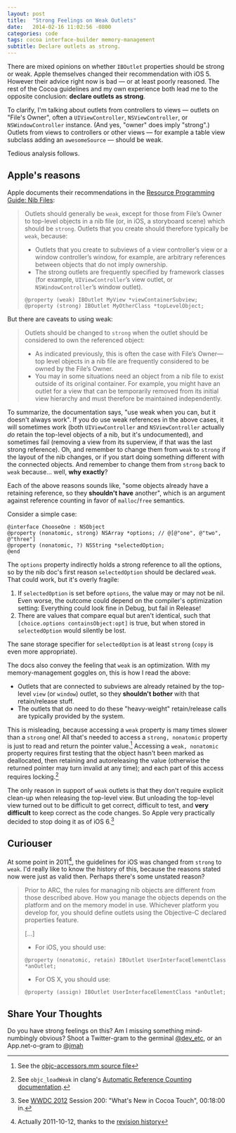 ```yaml
---
layout: post
title:  "Strong Feelings on Weak Outlets"
date:   2014-02-16 11:02:56 -0800
categories: code
tags: cocoa interface-builder memory-management
subtitle: Declare outlets as strong.
---
```


There are mixed opinions on whether `IBOutlet` properties should be strong or weak.
Apple themselves changed their recommendation with iOS 5.
However their advice right now is bad — or at least poorly reasoned.
The rest of the Cocoa guidelines and my own experience both lead me to the opposite conclusion: **declare outlets as strong**.

To clarify, I'm talking about outlets from controllers to views — outlets on "File's Owner", often a `UIViewController`, `NSViewController`, or `NSWindowController` instance.
(And yes, "owner" does imply "strong".)
Outlets from views to controllers or other views — for example a table view subclass adding an `awesomeSource` — should be weak.

Tedious analysis follows.

## Apple's reasons

Apple documents their recommendations in the [Resource Programming Guide: Nib Files][adc-nibs]:

> Outlets should generally be `weak`, except for those from File’s Owner to top-level objects in a nib file (or, in iOS, a storyboard scene) which should be `strong`.
> Outlets that you create should therefore typically be `weak`, because:
>
> - Outlets that you create to subviews of a view controller’s view or a window controller’s window, for example, are arbitrary references between objects that do not imply ownership.
> - The strong outlets are frequently specified by framework classes (for example, `UIViewController`’s view outlet, or `NSWindowController`’s window outlet).
>
> <pre><code>@property (weak) IBOutlet MyView *viewContainerSubview;
> @property (strong) IBOutlet MyOtherClass *topLevelObject;
> </code></pre>

But there are caveats to using weak:

> Outlets should be changed to `strong` when the outlet should be considered to own the referenced object:
>
> - As indicated previously, this is often the case with File’s Owner—top level objects in a nib file are frequently considered to be owned by the File’s Owner.
> - You may in some situations need an object from a nib file to exist outside of its original container. For example, you might have an outlet for a view that can be temporarily removed from its initial view hierarchy and must therefore be maintained independently.

To summarize, the documentation says, "use weak when you can, but it doesn't always work".
If you do use weak references in the above cases, it will sometimes work (both `UIViewController` and `NSViewController` actually *do* retain the top-level objects of a nib, but it's undocumented), and sometimes fail (removing a view from its superview, if that was the last strong reference).
Oh, and remember to change them from `weak` to `strong` if the layout of the nib changes, or if you start doing something different with the connected objects.
And remember to change them from `strong` back to `weak` because… well, **why exactly**?

Each of the above reasons sounds like, "some objects already have a retaining reference, so they **shouldn't have** another", which is an argument against reference counting in favor of `malloc`/`free` semantics.

Consider a simple case:

    @interface ChooseOne : NSObject
    @property (nonatomic, strong) NSArray *options; // @[@"one", @"two", @"three"]
    @property (nonatomic, ?) NSString *selectedOption;
    @end

The `options` property indirectly holds a strong reference to all the options, so by the nib doc's first reason `selectedOption` should be declared `weak`.
That could work, but it's overly fragile:

1. If `selectedOption` is set before `options`, the value may or may not be nil.
Even worse, the outcome could depend on the compiler's optimization setting:
Everything could look fine in Debug, but fail in Release!
2. There are values that compare equal but aren't identical, such that `[choice.options containsObject:opt]` is true, but when stored in `selectedOption` would silently be lost.

The sane storage specifier for `selectedOption` is at least `strong` (`copy` is even more appropriate).

The docs also convey the feeling that `weak` is an optimization. With my memory-management goggles on, this is how I read the above:

- Outlets that are connected to subviews are already retained by the top-level `view` (or `window`) outlet, so they **shouldn't bother** with that retain/release stuff.
- The outlets that do need to do these "heavy-weight" retain/release calls are typically provided by the system.

This is misleading, because accessing a `weak` property is many times slower than a `strong` one!
All that's needed to access a `strong, nonatomic` property is just to read and return the pointer value.[^objc-accessors]
Accessing a `weak, nonatomic` property requires first testing that the object hasn't been marked as deallocated, then retaining and autoreleasing the value (otherwise the returned pointer may turn invalid at any time); and each part of this access requires locking.[^objc-loadWeak]

The only reason in support of `weak` outlets is that they don't require explicit clean-up when releasing the top-level view.
But unloading the top-level view turned out to be difficult to get correct, difficult to test, and **very difficult** to keep correct as the code changes.
So Apple very practically decided to stop doing it as of iOS 6.[^wwdc-viewDidUnload]

## Curiouser

At some point in 2011[^adc-nibs-revision-history], the guidelines for iOS was changed from `strong` to `weak`.
I'd really like to know the history of this, because the reasons stated now were just as valid then.
Perhaps there's some unstated reason?

> Prior to ARC, the rules for managing nib objects are different from those described above. How you manage the objects depends on the platform and on the memory model in use. Whichever platform you develop for, you should define outlets using the Objective-C declared properties feature.
>
> [...]
>
> - For iOS, you should use:
> <pre><code>@property (nonatomic, retain) IBOutlet UserInterfaceElementClass *anOutlet;</code></pre>
>
> - For OS X, you should use:
> <pre><code>@property (assign) IBOutlet UserInterfaceElementClass *anOutlet;</code></pre>

## Share Your Thoughts

Do you have strong feelings on this?
Am I missing something mind-numbingly obvious?
Shoot a Twitter-gram to the germinal [@dev_etc](https://twitter.com/dev_etc), or an App.net-o-gram to [@jmah](https://alpha.app.net/jmah)


[adc-nibs]: https://developer.apple.com/library/mac/documentation/cocoa/conceptual/loadingresources/CocoaNibs/CocoaNibs.html

[^objc-accessors]: See the [objc-accessors.mm source file](http://www.opensource.apple.com/source/objc4/objc4-551.1/runtime/Accessors.subproj/objc-accessors.mm)
[^objc-loadWeak]: See `objc_loadWeak` in clang's [Automatic Reference Counting documentation](http://clang.llvm.org/docs/AutomaticReferenceCounting.html#arc-runtime-objc-loadweak).[^wwdc-viewDidUnload]: See [WWDC 2012](https://developer.apple.com/videos/wwdc/2012/) Session 200: "What's New in Cocoa Touch", 00:18:00 in.
[^adc-nibs-revision-history]: Actually 2011-10-12, thanks to the [revision history](https://developer.apple.com/library/mac/documentation/cocoa/conceptual/loadingresources/RevisionHistory.html#//apple_ref/doc/uid/20001604-CJBGIAGF)
